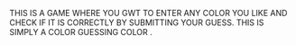 THIS IS A GAME WHERE YOU GWT TO ENTER ANY COLOR YOU LIKE AND CHECK IF IT IS CORRECTLY BY SUBMITTING YOUR GUESS. THIS IS SIMPLY A COLOR GUESSING COLOR .
